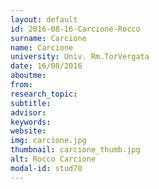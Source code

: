 ```yaml
---
layout: default 
id: 2016-08-16-Carcione-Rocco
surname: Carcione
name: Carcione
university: Univ. Rm.TorVergata
date: 16/08/2016
aboutme: 
from: 
research_topic: 
subtitle: 
advisor: 
keywords: 
website: 
img: carcione.jpg
thumbnail: carcione_thumb.jpg
alt: Rocco Carcione
modal-id: stud70
---
```

